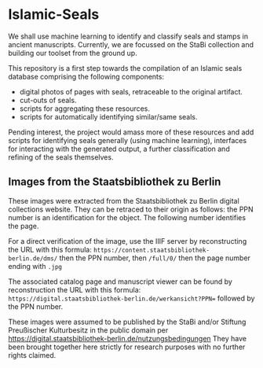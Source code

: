 # Islamic-Seals
We shall use machine learning to identify and classify seals and stamps in ancient manuscripts. Currently, we are focussed on the StaBi collection and building our toolset from the ground up.

This repository is a first step towards the compilation of an Islamic seals database comprising the following components:
- digital photos of pages with seals, retraceable to the original artifact.
- cut-outs of seals.
- scripts for aggregating these resources.
- scripts for automatically identifying similar/same seals.

Pending interest, the project would amass more of these resources and add scripts for identifying seals generally (using machine learning), interfaces for interacting with the generated output, a further classification and refining of the seals themselves.

## Images from the Staatsbibliothek zu Berlin
These images were extracted from the Staatsbibliothek zu Berlin digital collections website. They can be retraced to their origin as follows: the PPN number is an identification for the object. The following number identifies the page.

For a direct verification of the image, use the IIIF server by reconstructing the URL with this formula:  `https://content.staatsbibliothek-berlin.de/dms/` then the PPN number, then `/full/0/` then the page number ending with `.jpg`

The associated catalog page and manuscript viewer can be found by reconstruction the URL with this formula: `https://digital.staatsbibliothek-berlin.de/werkansicht?PPN=` followed by the PPN number.

These images were assumed to be published by the StaBi and/or Stiftung Preußischer Kulturbesitz in the public domain per https://digital.staatsbibliothek-berlin.de/nutzungsbedingungen They have been brought together here strictly for research purposes with no further rights claimed.
